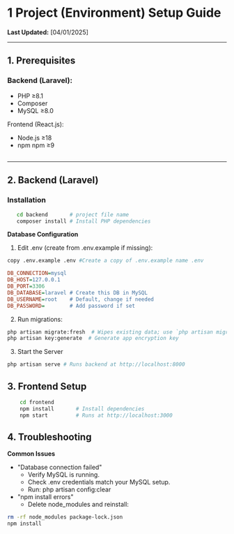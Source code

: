 # **1 Project (Environment) Setup Guide**

**Last Updated:** [04/01/2025]

---

## 1. Prerequisites

### Backend (Laravel):

- PHP ≥8.1
- Composer
- MySQL ≥8.0

Frontend (React.js):

- Node.js ≥18
- npm npm ≥9

##

---

## 2. Backend (Laravel)

### Installation

```bash (these are terminal commands)
   cd backend       # project file name
   composer install # Install PHP dependencies
```

**Database Configuration**

1. Edit .env (create from .env.example if missing):

```bash
copy .env.example .env #Create a copy of .env.example name .env
```

```ini
DB_CONNECTION=mysql
DB_HOST=127.0.0.1
DB_PORT=3306
DB_DATABASE=laravel # Create this DB in MySQL
DB_USERNAME=root    # Default, change if needed
DB_PASSWORD=        # Add password if set
```

2. Run migrations:

```bash
php artisan migrate:fresh  # Wipes existing data; use `php artisan migrate` for incremental updates
php artisan key:generate  # Generate app encryption key
```

3. Start the Server

```bash
php artisan serve # Runs backend at http://localhost:8000

```

##

## 3. Frontend Setup

```bash (these are terminal commands)
    cd frontend
    npm install       # Install dependencies
    npm start         # Runs at http://localhost:3000
```

## 4. Troubleshooting

**Common Issues**

- "Database connection failed"
  - Verify MySQL is running.
  - Check .env credentials match your MySQL setup.
  - Run: php artisan config:clear
- "npm install errors"
  - Delete node_modules and reinstall:

```bash
rm -rf node_modules package-lock.json
npm install
```
